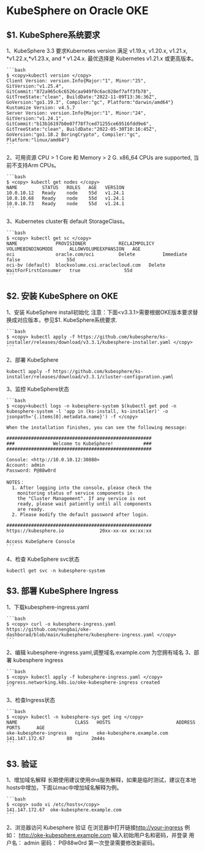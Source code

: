# KubeSphere on Oracle OKE

## $1. KubeSphere系统要求

1、KubeSphere 3.3 要求Kubernetes version 满足 v1.19.x, v1.20.x, v1.21.x, *v1.22.x,*v1.23.x, and * v1.24.x. 最优选择是 Kubernetes v1.21.x 或更高版本。

    ```bash
    $ <copy>kubectl version </copy>
    Client Version: version.Info{Major:"1", Minor:"25", GitVersion:"v1.25.4", GitCommit:"872a965c6c6526caa949f0c6ac028ef7aff3fb78", GitTreeState:"clean", BuildDate:"2022-11-09T13:36:36Z", GoVersion:"go1.19.3", Compiler:"gc", Platform:"darwin/amd64"}
    Kustomize Version: v4.5.7
    Server Version: version.Info{Major:"1", Minor:"24", GitVersion:"v1.24.1", GitCommit:"b13b16197b0e07f78f7ced71255ce69516fdd9e6", GitTreeState:"clean", BuildDate:"2022-05-30T10:16:45Z", GoVersion:"go1.18.2 BoringCrypto", Compiler:"gc", Platform:"linux/amd64"}
    ```

2、可用资源 CPU > 1 Core 和 Memory > 2 G. x86_64 CPUs are supported, 当前不支持Arm CPUs。

    ```bash
    $ <copy> kubectl get nodes </copy>
    NAME         STATUS   ROLES   AGE   VERSION
    10.0.10.12   Ready    node    55d   v1.24.1
    10.0.10.68   Ready    node    55d   v1.24.1
    10.0.10.73   Ready    node    55d   v1.24.1
    ```

3、Kubernetes cluster有 default StorageClass。

    ```bash
    $ <copy> kubectl get sc </copy>
    NAME              PROVISIONER            RECLAIMPOLICY   VOLUMEBINDINGMODE      ALLOWVOLUMEEXPANSION   AGE
    oci               oracle.com/oci         Delete          Immediate               false                 55d
    oci-bv (default)  blockvolume.csi.oraclecloud.com   Delete  WaitForFirstConsumer   true                55d
    ```

## $2. 安装 KubeSphere on OKE

1、安装 KubeSphere install初始化
   注意：下面<v3.3.1>需要根据OKE版本要求替换成对应版本，参见$1. KubeSphere系统要求.

    ```bash
    $ <copy> kubectl apply -f https://github.com/kubesphere/ks-installer/releases/download/v3.3.1/kubesphere-installer.yaml </copy>
    ```

2、部署 KubeSphere

    kubectl apply -f https://github.com/kubesphere/ks-installer/releases/download/v3.3.1/cluster-configuration.yaml

3、监控 KubeSphere状态

    ```bash
    $ <copy>kubectl logs -n kubesphere-system $(kubectl get pod -n kubesphere-system -l 'app in (ks-install, ks-installer)' -o jsonpath='{.items[0].metadata.name}') -f </copy>

    When the installation finishes, you can see the following message:

    #####################################################
    ###              Welcome to KubeSphere!           ###
    #####################################################

    Console: <http://10.0.10.12:30880>
    Account: admin
    Password: P@88w0rd

    NOTES：
      1. After logging into the console, please check the
        monitoring status of service components in
        the "Cluster Management". If any service is not
        ready, please wait patiently until all components 
        are ready.
      2. Please modify the default password after login.

    #####################################################
    https://kubesphere.io             20xx-xx-xx xx:xx:xx

    Access KubeSphere Console
    ```
4、检查 KubeSphere svc状态

    kubectl get svc -n kubesphere-system

## $3. 部署 KubeSphere Ingress

1、下载kubesphere-ingress.yaml

    ```bash
    $ <copy> curl -o kubesphere-ingress.yaml https://github.com/nengbai/oke-dashborad/blob/main/kubesphere/kubesphere-ingress.yaml </copy> 
    ```
2、编辑 kubesphere-ingress.yaml,调整域名:example.com 为您拥有域名
3、部署 kubesphere ingress

    ```bash
    $ <copy> kubectl apply -f kubesphere-ingress.yaml </copy> 
    ingress.networking.k8s.io/oke-kubesphere-ingress created
    ```
3、检查Ingress状态

    ```bash 
    $ <copy> kubectl -n kubesphere-sys get ing </copy> 
    NAME                     CLASS   HOSTS                        ADDRESS             PORTS      AGE
    oke-kubesphere-ingress   nginx   oke-kubesphere.example.com   141.147.172.67        80       2m44s
    ```

## $3. 验证

1、增加域名解释
长期使用建议使用dns服务解释，如果是临时测试，建议在本地hosts中增加，下面以mac中增加域名解释为例。

    ```bash 
    $ <copy> sudo vi /etc/hosts</copy> 
    141.147.172.67  oke-kubesphere.example.com
    ```
2、浏览器访问 Kubesphere 验证
    在浏览器中打开链接<http://your-ingress>
    例如： <http://oke-kubesphere.example.com>
    输入初始用户名和密码，并登录
        用户名： admin
        密码： P@88w0rd
    第一次登录需要修改新密码。
